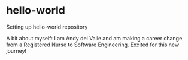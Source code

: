 # hello-world
Setting up hello-world repository

A bit about myself: I am Andy del Valle and am making a career change from a Registered Nurse to Software Engineering. Excited for this new journey!
